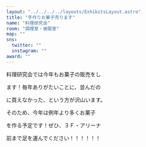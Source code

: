 ```yaml
---
layout: "../../../../layouts/ExhibitsLayout.astro"
title: "手作りお菓子売ります"
name: "料理研究会"
room: "調理室・被服室"
map: ""
sns:
  twitter: ""
  instagram: ""
award: ""
---
```


料理研究会では今年もお菓子の販売をし

ます！毎年ありがたいことに、並んだの

に買えなかった、という方が沢山います。

そのため、今年は例年より多くお菓子

を作る予定です！ぜひ、３Ｆ・アリーナ

前まで足を運んでください！！！！！！
